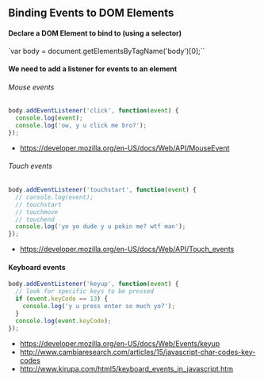 ## Binding Events to DOM Elements

#### Declare a DOM Element to bind to (using a selector)

`var body = document.getElementsByTagName('body')[0];``

#### We need to add a listener for events to an element

###### Mouse events

```javascript
body.addEventListener('click', function(event) {
  console.log(event);
  console.log('ow, y u click me bro?');
});
```

* https://developer.mozilla.org/en-US/docs/Web/API/MouseEvent

###### Touch events

```javascript
body.addEventListener('touchstart', function(event) {
  // console.log(event);
  // touchstart
  // touchmove
  // touchend
  console.log('yo yo dude y u pokin me? wtf man');
});
```

* https://developer.mozilla.org/en-US/docs/Web/API/Touch_events

#### Keyboard events

```javascript
body.addEventListener('keyup', function(event) {
  // look for specific keys to be pressed
  if (event.keyCode == 13) {
    console.log('y u press enter so much yo?');
  }
  console.log(event.keyCode);
});
```

* https://developer.mozilla.org/en-US/docs/Web/Events/keyup
* http://www.cambiaresearch.com/articles/15/javascript-char-codes-key-codes
* http://www.kirupa.com/html5/keyboard_events_in_javascript.htm
